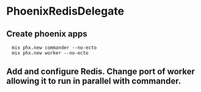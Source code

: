 # PhoenixRedisDelegate

## Create phoenix apps
```
  mix phx.new commander --no-ecto
  mix phx.new worker --no-ecto
```

## Add and configure Redis. Change port of worker allowing it to run in parallel with commander.
